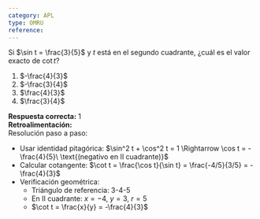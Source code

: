 ```yaml
---
category: APL
type: OMRU
reference:
---
```


Si $\sin t = \frac{3}{5}$ y $t$ está en el segundo cuadrante, ¿cuál es el valor exacto de $\cot t$?

1. $-\frac{4}{3}$  
2. $-\frac{3}{4}$  
3. $\frac{4}{3}$  
4. $\frac{3}{4}$  

**Respuesta correcta:** 1  
**Retroalimentación:**  
Resolución paso a paso:

- Usar identidad pitagórica: $\sin^2 t + \cos^2 t = 1 \Rightarrow \cos t = -\frac{4}{5}\ \text{(negativo en  II  cuadrante)}$
- Calcular cotangente: $\cot t = \frac{\cos t}{\sin t} = \frac{-4/5}{3/5} = -\frac{4}{3}$
- Verificación geométrica:
   - Triángulo de referencia: 3-4-5
   - En II cuadrante: $x = -4$, $y = 3$, $r = 5$
   - $\cot t = \frac{x}{y} = -\frac{4}{3}$
